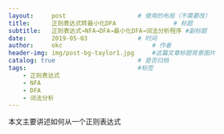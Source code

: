 ```yaml
---
layout:     post   				    # 使用的布局（不需要改）
title:      正则表达式转最小化DFA				# 标题 
subtitle:   正则表达式→NFA→DFA→最小化DFA→词法分析程序 #副标题
date:       2019-05-03 				# 时间
author:     okc 						# 作者
header-img: img/post-bg-taylor1.jpg 	#这篇文章标题背景图片
catalog: true 						# 是否归档
tags:								#标签
    - 正则表达式
    - NFA
    - DFA
    - 词法分析
---
```


本文主要讲述如何从一个正则表达式